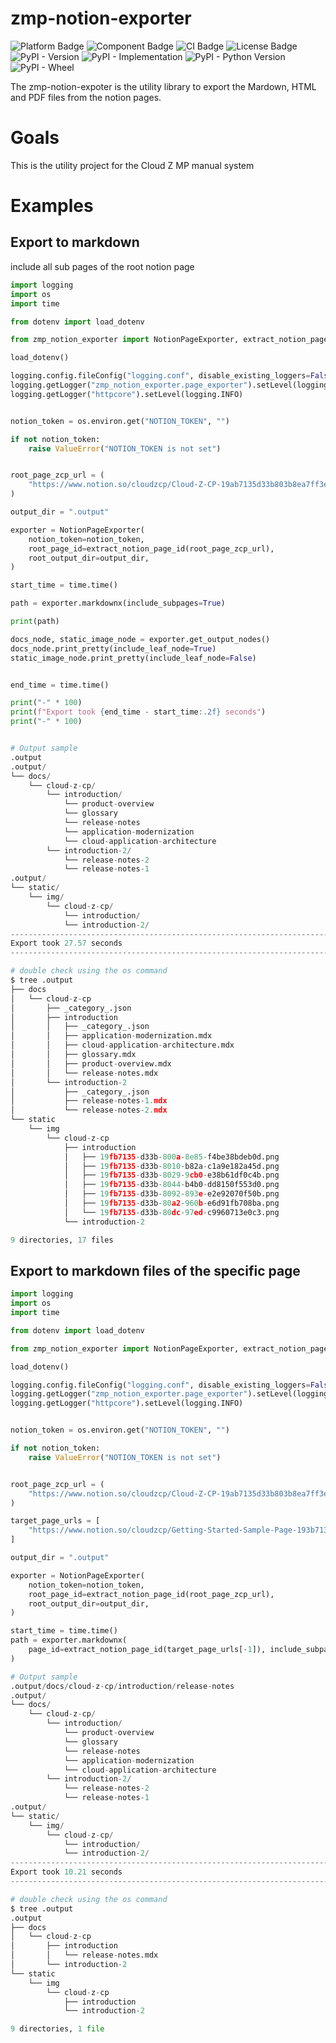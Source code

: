 # zmp-notion-exporter

![Platform Badge](https://img.shields.io/badge/platform-zmp-red)
![Component Badge](https://img.shields.io/badge/component-exporter-red)
![CI Badge](https://img.shields.io/badge/ci-github_action-green)
![License Badge](https://img.shields.io/badge/license-MIT-green)
![PyPI - Version](https://img.shields.io/pypi/v/zmp-notion-exporter)
![PyPI - Implementation](https://img.shields.io/pypi/implementation/zmp-notion-exporter)
![PyPI - Python Version](https://img.shields.io/pypi/pyversions/zmp-notion-exporter)
![PyPI - Wheel](https://img.shields.io/pypi/wheel/zmp-notion-exporter)

<!-- ![Language Badge](https://img.shields.io/badge/language-python-blue)
![Version Badge](https://img.shields.io/badge/version-^3.12-blue) -->

The zmp-notion-expoter is the utility library to export the Mardown, HTML and PDF files from the notion pages.

# Goals
This is the utility project for the Cloud Z MP manual system

# Examples
## Export to markdown
include all sub pages of the root notion page
```python
import logging
import os
import time

from dotenv import load_dotenv

from zmp_notion_exporter import NotionPageExporter, extract_notion_page_id

load_dotenv()

logging.config.fileConfig("logging.conf", disable_existing_loggers=False)
logging.getLogger("zmp_notion_exporter.page_exporter").setLevel(logging.INFO)
logging.getLogger("httpcore").setLevel(logging.INFO)


notion_token = os.environ.get("NOTION_TOKEN", "")

if not notion_token:
    raise ValueError("NOTION_TOKEN is not set")


root_page_zcp_url = (
    "https://www.notion.so/cloudzcp/Cloud-Z-CP-19ab7135d33b803b8ea7ff3e366f707d?pvs=4"
)

output_dir = ".output"

exporter = NotionPageExporter(
    notion_token=notion_token,
    root_page_id=extract_notion_page_id(root_page_zcp_url),
    root_output_dir=output_dir,
)

start_time = time.time()

path = exporter.markdownx(include_subpages=True)

print(path)

docs_node, static_image_node = exporter.get_output_nodes()
docs_node.print_pretty(include_leaf_node=True)
static_image_node.print_pretty(include_leaf_node=False)


end_time = time.time()

print("-" * 100)
print(f"Export took {end_time - start_time:.2f} seconds")
print("-" * 100)


# Output sample
.output
.output/
└── docs/
    └── cloud-z-cp/
        └── introduction/
            └── product-overview
            └── glossary
            └── release-notes
            └── application-modernization
            └── cloud-application-architecture
        └── introduction-2/
            └── release-notes-2
            └── release-notes-1
.output/
└── static/
    └── img/
        └── cloud-z-cp/
            └── introduction/
            └── introduction-2/
----------------------------------------------------------------------------------------------------
Export took 27.57 seconds
----------------------------------------------------------------------------------------------------

# double check using the os command
$ tree .output
├── docs
│   └── cloud-z-cp
│       ├── _category_.json
│       ├── introduction
│       │   ├── _category_.json
│       │   ├── application-modernization.mdx
│       │   ├── cloud-application-architecture.mdx
│       │   ├── glossary.mdx
│       │   ├── product-overview.mdx
│       │   └── release-notes.mdx
│       └── introduction-2
│           ├── _category_.json
│           ├── release-notes-1.mdx
│           └── release-notes-2.mdx
└── static
    └── img
        └── cloud-z-cp
            ├── introduction
            │   ├── 19fb7135-d33b-800a-8e85-f4be38bdeb0d.png
            │   ├── 19fb7135-d33b-8010-b82a-c1a9e182a45d.png
            │   ├── 19fb7135-d33b-8029-9cb0-e38b61df0c4b.png
            │   ├── 19fb7135-d33b-8044-b4b0-dd8150f553d0.png
            │   ├── 19fb7135-d33b-8092-893e-e2e92070f50b.png
            │   ├── 19fb7135-d33b-80a2-960b-e6d91fb708ba.png
            │   └── 19fb7135-d33b-80dc-97ed-c9960713e0c3.png
            └── introduction-2

9 directories, 17 files
```

## Export to markdown files of the specific page
```python
import logging
import os
import time

from dotenv import load_dotenv

from zmp_notion_exporter import NotionPageExporter, extract_notion_page_id

load_dotenv()

logging.config.fileConfig("logging.conf", disable_existing_loggers=False)
logging.getLogger("zmp_notion_exporter.page_exporter").setLevel(logging.INFO)
logging.getLogger("httpcore").setLevel(logging.INFO)


notion_token = os.environ.get("NOTION_TOKEN", "")

if not notion_token:
    raise ValueError("NOTION_TOKEN is not set")


root_page_zcp_url = (
    "https://www.notion.so/cloudzcp/Cloud-Z-CP-19ab7135d33b803b8ea7ff3e366f707d?pvs=4"
)

target_page_urls = [
    "https://www.notion.so/cloudzcp/Getting-Started-Sample-Page-193b7135d33b80e0954fc9e52d94291a?pvs=4",  # Getting Started Sample Page
]

output_dir = ".output"

exporter = NotionPageExporter(
    notion_token=notion_token,
    root_page_id=extract_notion_page_id(root_page_zcp_url),
    root_output_dir=output_dir,
)

start_time = time.time()
path = exporter.markdownx(
    page_id=extract_notion_page_id(target_page_urls[-1]), include_subpages=True
)

# Output sample
.output/docs/cloud-z-cp/introduction/release-notes
.output/
└── docs/
    └── cloud-z-cp/
        └── introduction/
            └── product-overview
            └── glossary
            └── release-notes
            └── application-modernization
            └── cloud-application-architecture
        └── introduction-2/
            └── release-notes-2
            └── release-notes-1
.output/
└── static/
    └── img/
        └── cloud-z-cp/
            └── introduction/
            └── introduction-2/
----------------------------------------------------------------------------------------------------
Export took 10.21 seconds
----------------------------------------------------------------------------------------------------

# double check using the os command
$ tree .output
.output
├── docs
│   └── cloud-z-cp
│       ├── introduction
│       │   └── release-notes.mdx
│       └── introduction-2
└── static
    └── img
        └── cloud-z-cp
            ├── introduction
            └── introduction-2

9 directories, 1 file
```
